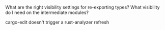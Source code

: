 What are the right visibility settings for re-exporting types? What visibility do I need on the intermediate modules?

cargo-edit doesn't trigger a rust-analyzer refresh
